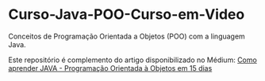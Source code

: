 # Curso-Java-POO-Curso-em-Video
Conceitos de Programação Orientada a Objetos (POO) com a linguagem Java.

Este repositório é complemento do artigo disponibilizado no Médium: [Como aprender JAVA - Programação Orientada à Objetos em 15 dias](https://medium.com/@viniciusveigadev/como-aprender-java-programa%C3%A7%C3%A3o-orientada-%C3%A0-objetos-em-15-dias-f5b5c1fe09c8)
